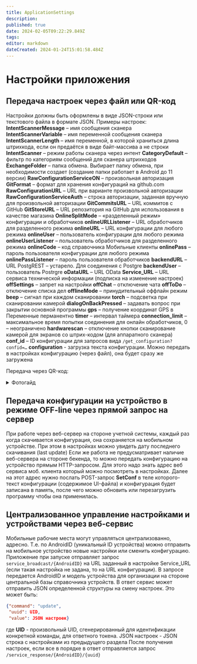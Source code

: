 ```yaml
---
title: ApplicationSettings
description: 
published: true
date: 2024-02-05T09:22:29.849Z
tags: 
editor: markdown
dateCreated: 2024-01-24T15:01:58.484Z
---
```


# Настройки приложения
## Передача настроек через файл или QR-код
Настройки должны быть оформлены в виде JSON-строки или текстового файла в формате JSON. Примеры настроек:
**IntentScannerMessage** – имя сообщения сканера
**IntentScannerVariable** – имя переменной сообщения сканера
**IntentScannerLength** – имя переменной, в которой храниться длина штрихкода, если он предаётся в виде байт-массива а не строки
**IntentScanner** – режим работы сканера через интент
**CategoryDefault** – фильтр по категориям сообщений для сканера штрихкодов
**ExchangeFolder** – папка обмена. Выбирает папку обмена, при необходимости создает (создание папки работает в Android до 11 версии)
**RawConfigurationServiceON** – произвольная авторизация
**GitFormat** – формат для хранения конфигураций на github.com
**RawConfigurationURL** – URL при варианте произвольной авторизации
**RawConfigurationServiceAuth** – строка авторизации, заданная вручную для произвольной авторизации
**GitCommitsURL** – URL коммитов с GitHub
**GitStoreURL** – URL репозитория на GitHub для использования в качестве магазина
**OnlineSplitMode** – «разделенный режим» конфигурации и обработчиков
**onlineURLListener** – URL обработчиков для разделенного режима
**onlineURL** – URL конфигурации для любого режима
**onlineUser** – пользователь конфигурации для любого режима
**onlineUserListener** – пользователь обработчиков для разделенного режима
**onlineCode** – код справочника Мобильные клиенты
**onlinePass** – пароль пользователя конфигурации для любого режима
**onlinePassListener** – пароль пользователя обработчиков
**backendURL** – URL PostgREST – устарело. Для соединения с Postgre
**backendUser** – пользователь Postrgre
**oDataURL** – URL OData
**Service_URL** – URL сервиса технической информации (подписка на изменение настроек)
**offSettings** – запрет на настройки
**offChat** – отключение чата
**offToDo** – отключение списка дел
**offlineMode** – принудительный оффлайн режим
**beep** – сигнал при каждом сканировании
**torch** – подсветка при сканировании камерой
**dialogOnBackPressed** – задавать вопрос при закрытии основной программы
**gps** – получение координат GPS в Переменные перманентно
**timer** – интервал таймера
**connection_limit** – максимальное время попытки соединения для онлайн обработчиков, 0 – неограничено
**hardwarescan** – отключение кнопки сканирование камерой для экранов со штрих-кодом (для аппаратного сканера)
**conf_id** – ID конфигурации для запросов вида `/get_configuration?confid=…`
**configuration** - загрузка текста конфигурации. Можно передать в настройках конфигурацию (через файл), она будет сразу же загружена

Передача через QR-код:
<details>
<summary>Фотогайд</summary>
<br>
<img src="/files/Pastedimage20240118095916.png" width="900">
<br>
<img src="/files/Pastedimage20240118100053.png" width="400"> 
<br>Необходимо навести камеру на QR-код.
</details>

## Передача конфигурации на устройство в режиме OFF-line через прямой запрос на сервер
При работе через веб-сервер на стороне учетной системы, каждый раз когда скачивается конфигурация, она сохраняется на мобильном устройстве. При этом в настройках можно увидеть дату последнего скачивания (last update)
Если же работа не предусматривает наличие веб-сервера на стороне бекенда, то можно передать конфигурацию на устройство прямым HTTP-запросом. Для этого надо знать адрес веб сервиса моб. клиента который можно посмотреть в настройках. Далее на этот адрес нужно послать POST-запрос **SetConf** в теле которого- текст конфигурации (содержимое UI-файла) и конфигурация будет записана в память, после чего можно обновить или перезагрузить программу чтобы она применилась.

## Централизованное управление настройками и устройствами через веб-сервис
Мобильные рабочие места могут управляться централизованно, адресно. Т.е. по AndroidID (уникальный ID устройства) можно отправить на мобильное устройство новые настройки или сменить конфигурацию. Приложение при запуске отправляет запрос 
`service_broadcast/{AndroidID}` на URL заданный в настройке Service_URL (если такая настройка не задана, то на URL конфигурации). В запросе передается AndroidID и модель устройства для организации на стороне центральной базы справочника устройств.
В ответ сервис может отправить JSON определенной структуры на смену настроек. Это может быть:
```json
{"command": "update",
 "uuid": UID,
 "value": JSON настроек}
```
где **UID** - произвольный UID, сгенерированный для идентификации конкретной команды, для ответного токена. JSON настроек - JSON строка с настройками из предыдущего раздела
После получения настроек, если все в порядке в ответ отправляется запрос 
`/service_response/{AndroidID}/{uuid}`


